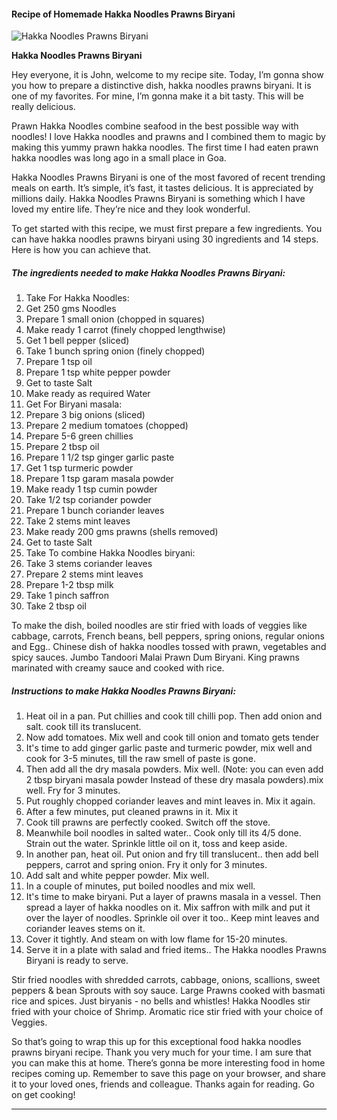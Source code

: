             

#### Recipe of Homemade Hakka Noodles Prawns Biryani

![Hakka Noodles Prawns Biryani](https://img-global.cpcdn.com/recipes/8a8539352a40b186/751x532cq70/hakka-noodles-prawns-biryani-recipe-main-photo.jpg)

**Hakka Noodles Prawns Biryani**

Hey everyone, it is John, welcome to my recipe site. Today, I’m gonna show you how to prepare a distinctive dish, hakka noodles prawns biryani. It is one of my favorites. For mine, I’m gonna make it a bit tasty. This will be really delicious.

Prawn Hakka Noodles combine seafood in the best possible way with noodles! I love Hakka noodles and prawns and I combined them to magic by making this yummy prawn hakka noodles. The first time I had eaten prawn hakka noodles was long ago in a small place in Goa.

Hakka Noodles Prawns Biryani is one of the most favored of recent trending meals on earth. It’s simple, it’s fast, it tastes delicious. It is appreciated by millions daily. Hakka Noodles Prawns Biryani is something which I have loved my entire life. They’re nice and they look wonderful.

To get started with this recipe, we must first prepare a few ingredients. You can have hakka noodles prawns biryani using 30 ingredients and 14 steps. Here is how you can achieve that.

##### The ingredients needed to make Hakka Noodles Prawns Biryani:

1.  Take For Hakka Noodles:
2.  Get 250 gms Noodles
3.  Prepare 1 small onion (chopped in squares)
4.  Make ready 1 carrot (finely chopped lengthwise)
5.  Get 1 bell pepper (sliced)
6.  Take 1 bunch spring onion (finely chopped)
7.  Prepare 1 tsp oil
8.  Prepare 1 tsp white pepper powder
9.  Get to taste Salt
10.  Make ready as required Water
11.  Get For Biryani masala:
12.  Prepare 3 big onions (sliced)
13.  Prepare 2 medium tomatoes (chopped)
14.  Prepare 5-6 green chillies
15.  Prepare 2 tbsp oil
16.  Prepare 1 1/2 tsp ginger garlic paste
17.  Get 1 tsp turmeric powder
18.  Prepare 1 tsp garam masala powder
19.  Make ready 1 tsp cumin powder
20.  Take 1/2 tsp coriander powder
21.  Prepare 1 bunch coriander leaves
22.  Take 2 stems mint leaves
23.  Make ready 200 gms prawns (shells removed)
24.  Get to taste Salt
25.  Take To combine Hakka Noodles biryani:
26.  Take 3 stems coriander leaves
27.  Prepare 2 stems mint leaves
28.  Prepare 1-2 tbsp milk
29.  Take 1 pinch saffron
30.  Take 2 tbsp oil

To make the dish, boiled noodles are stir fried with loads of veggies like cabbage, carrots, French beans, bell peppers, spring onions, regular onions and Egg.. Chinese dish of hakka noodles tossed with prawn, vegetables and spicy sauces. Jumbo Tandoori Malai Prawn Dum Biryani. King prawns marinated with creamy sauce and cooked with rice.

##### Instructions to make Hakka Noodles Prawns Biryani:

1.  Heat oil in a pan. Put chillies and cook till chilli pop. Then add onion and salt. cook till its translucent.
2.  Now add tomatoes. Mix well and cook till onion and tomato gets tender
3.  It's time to add ginger garlic paste and turmeric powder, mix well and cook for 3-5 minutes, till the raw smell of paste is gone.
4.  Then add all the dry masala powders. Mix well. (Note: you can even add 2 tbsp biryani masala powder Instead of these dry masala powders).mix well. Fry for 3 minutes.
5.  Put roughly chopped coriander leaves and mint leaves in. Mix it again.
6.  After a few minutes, put cleaned prawns in it. Mix it
7.  Cook till prawns are perfectly cooked. Switch off the stove.
8.  Meanwhile boil noodles in salted water.. Cook only till its 4/5 done. Strain out the water. Sprinkle little oil on it, toss and keep aside.
9.  In another pan, heat oil. Put onion and fry till translucent.. then add bell peppers, carrot and spring onion. Fry it only for 3 minutes.
10.  Add salt and white pepper powder. Mix well.
11.  In a couple of minutes, put boiled noodles and mix well.
12.  It's time to make biryani. Put a layer of prawns masala in a vessel. Then spread a layer of hakka noodles on it. Mix saffron with milk and put it over the layer of noodles. Sprinkle oil over it too.. Keep mint leaves and coriander leaves stems on it.
13.  Cover it tightly. And steam on with low flame for 15-20 minutes.
14.  Serve it in a plate with salad and fried items.. The Hakka noodles Prawns Biryani is ready to serve.

Stir fried noodles with shredded carrots, cabbage, onions, scallions, sweet peppers & bean Sprouts with soy sauce. Large Prawns cooked with basmati rice and spices. Just biryanis - no bells and whistles! Hakka Noodles stir fried with your choice of Shrimp. Aromatic rice stir fried with your choice of Veggies.

So that’s going to wrap this up for this exceptional food hakka noodles prawns biryani recipe. Thank you very much for your time. I am sure that you can make this at home. There’s gonna be more interesting food in home recipes coming up. Remember to save this page on your browser, and share it to your loved ones, friends and colleague. Thanks again for reading. Go on get cooking!

* * *